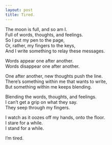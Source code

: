 ```yaml
---
layout: post
title: Tired.
---
```

The moon is full, and so am I. <br>
Full of words, thoughts, and feelings. <br>
So I put my pen to the page, <br>
Or, rather, my fingers to the keys, <br>
And I write something to relay these messages.

Words appear one after another. <br>
Words disappear one after another.

One after another, new thoughts push the line. <br>
There’s something within me that wants to write, <br>
But something within me keeps blending.

Blending the words, thoughts, and feelings. <br>
I can’t get a grip on what they say. <br>
They seep through my fingers.

I watch as it oozes off my hands, onto the floor. <br>
I stare for a while. <br>
I stand for a while.

I’m tired.
